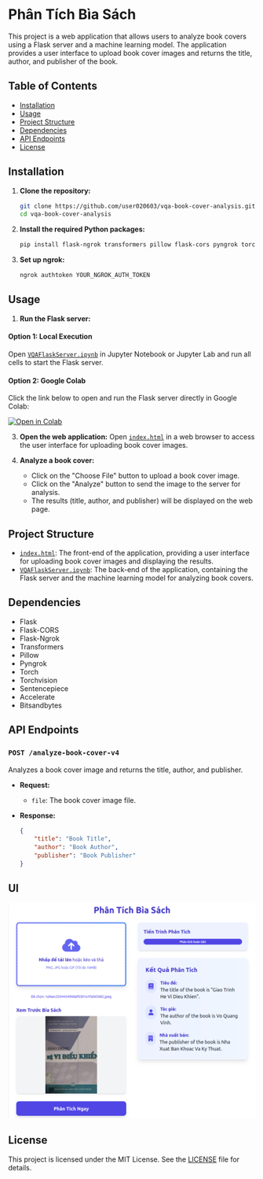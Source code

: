 # Phân Tích Bìa Sách

This project is a web application that allows users to analyze book covers using a Flask server and a machine learning model. The application provides a user interface to upload book cover images and returns the title, author, and publisher of the book.

## Table of Contents

- [Installation](#installation)
- [Usage](#usage)
- [Project Structure](#project-structure)
- [Dependencies](#dependencies)
- [API Endpoints](#api-endpoints)
- [License](#license)

## Installation

1. **Clone the repository:**
    ```sh
    git clone https://github.com/user020603/vqa-book-cover-analysis.git
    cd vqa-book-cover-analysis
    ```

2. **Install the required Python packages:**
    ```sh
    pip install flask-ngrok transformers pillow flask-cors pyngrok torch torchvision sentencepiece accelerate bitsandbytes
    ```

3. **Set up ngrok:**
    ```sh
    ngrok authtoken YOUR_NGROK_AUTH_TOKEN
    ```

## Usage

1. **Run the Flask server:**
#### Option 1: Local Execution
Open [`VQAFlaskServer.ipynb`](VQAFlaskServer.ipynb) in Jupyter Notebook or Jupyter Lab and run all cells to start the Flask server.

#### Option 2: Google Colab 
Click the link below to open and run the Flask server directly in Google Colab:

[![Open in Colab](https://colab.research.google.com/assets/colab-badge.svg)](https://colab.research.google.com/drive/1lHWJptIK0ZcefrjXDOOesVO2YKuQdLvC?usp=sharing)


3. **Open the web application:**
    Open [`index.html`](index.html) in a web browser to access the user interface for uploading book cover images.

4. **Analyze a book cover:**
    - Click on the "Choose File" button to upload a book cover image.
    - Click on the "Analyze" button to send the image to the server for analysis.
    - The results (title, author, and publisher) will be displayed on the web page.

## Project Structure
- [`index.html`](index.html): The front-end of the application, providing a user interface for uploading book cover images and displaying the results.
- [`VQAFlaskServer.ipynb`](VQAFlaskServer.ipynb): The back-end of the application, containing the Flask server and the machine learning model for analyzing book covers.

## Dependencies

- Flask
- Flask-CORS
- Flask-Ngrok
- Transformers
- Pillow
- Pyngrok
- Torch
- Torchvision
- Sentencepiece
- Accelerate
- Bitsandbytes

## API Endpoints

### `POST /analyze-book-cover-v4`

Analyzes a book cover image and returns the title, author, and publisher.

- **Request:**
    - `file`: The book cover image file.

- **Response:**
    ```json
    {
        "title": "Book Title",
        "author": "Book Author",
        "publisher": "Book Publisher"
    }
    ```

## UI
![alt text](image.png)

## License

This project is licensed under the MIT License. See the [LICENSE](LICENSE) file for details.
